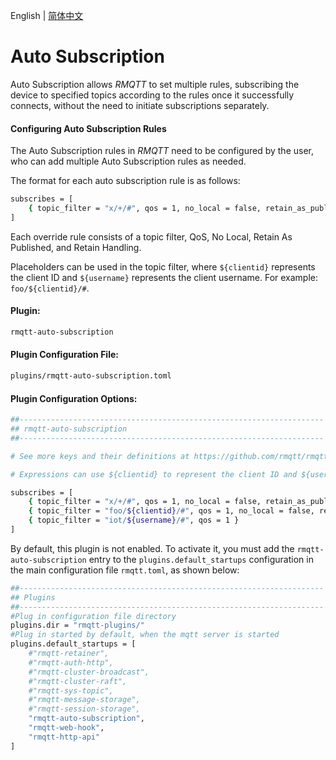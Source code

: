 English | [简体中文](../zh_CN/auto-subscription.md)


# Auto Subscription

Auto Subscription allows *RMQTT* to set multiple rules, subscribing the device to specified topics according to the 
rules once it successfully connects, without the need to initiate subscriptions separately.

#### Configuring Auto Subscription Rules

The Auto Subscription rules in *RMQTT* need to be configured by the user, who can add multiple Auto Subscription rules as needed.

The format for each auto subscription rule is as follows:
```bash
subscribes = [
    { topic_filter = "x/+/#", qos = 1, no_local = false, retain_as_published = false, retain_handling = 0 }
]
```

Each override rule consists of a topic filter, QoS, No Local, Retain As Published, and Retain Handling.

Placeholders can be used in the topic filter, where `${clientid}` represents the client ID and `${username}` represents
the client username. For example: `foo/${clientid}/#`.

#### Plugin:

```bash
rmqtt-auto-subscription
```

#### Plugin Configuration File:

```bash
plugins/rmqtt-auto-subscription.toml
```

#### Plugin Configuration Options:

```bash
##--------------------------------------------------------------------
## rmqtt-auto-subscription
##--------------------------------------------------------------------

# See more keys and their definitions at https://github.com/rmqtt/rmqtt/blob/master/docs/en_US/auto-subscription.md

# Expressions can use ${clientid} to represent the client ID and ${username} to represent the client username.

subscribes = [
    { topic_filter = "x/+/#", qos = 1, no_local = false, retain_as_published = false, retain_handling = 0 },
    { topic_filter = "foo/${clientid}/#", qos = 1, no_local = false, retain_as_published = false, retain_handling = 0 },
    { topic_filter = "iot/${username}/#", qos = 1 }
]
```

By default, this plugin is not enabled. To activate it, you must add the `rmqtt-auto-subscription` entry to the
`plugins.default_startups` configuration in the main configuration file `rmqtt.toml`, as shown below:
```bash
##--------------------------------------------------------------------
## Plugins
##--------------------------------------------------------------------
#Plug in configuration file directory
plugins.dir = "rmqtt-plugins/"
#Plug in started by default, when the mqtt server is started
plugins.default_startups = [
    #"rmqtt-retainer",
    #"rmqtt-auth-http",
    #"rmqtt-cluster-broadcast",
    #"rmqtt-cluster-raft",
    #"rmqtt-sys-topic",
    #"rmqtt-message-storage",
    #"rmqtt-session-storage",
    "rmqtt-auto-subscription",
    "rmqtt-web-hook",
    "rmqtt-http-api"
]
```

